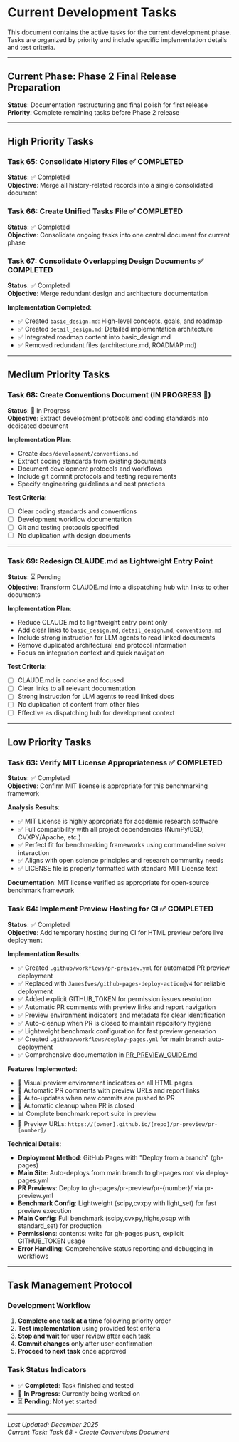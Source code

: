 # Current Development Tasks

This document contains the active tasks for the current development phase. Tasks are organized by priority and include specific implementation details and test criteria.

---

## Current Phase: Phase 2 Final Release Preparation

**Status**: Documentation restructuring and final polish for first release  
**Priority**: Complete remaining tasks before Phase 2 release

---

## High Priority Tasks

### Task 65: Consolidate History Files ✅ COMPLETED
**Status**: ✅ Completed  
**Objective**: Merge all history-related records into a single consolidated document

### Task 66: Create Unified Tasks File ✅ COMPLETED
**Status**: ✅ Completed  
**Objective**: Consolidate ongoing tasks into one central document for current phase

### Task 67: Consolidate Overlapping Design Documents ✅ COMPLETED
**Status**: ✅ Completed  
**Objective**: Merge redundant design and architecture documentation

**Implementation Completed**:
- ✅ Created `basic_design.md`: High-level concepts, goals, and roadmap
- ✅ Created `detail_design.md`: Detailed implementation architecture
- ✅ Integrated roadmap content into basic_design.md
- ✅ Removed redundant files (architecture.md, ROADMAP.md)

---

## Medium Priority Tasks

### Task 68: Create Conventions Document (IN PROGRESS 🚧)
**Status**: 🚧 In Progress  
**Objective**: Extract development protocols and coding standards into dedicated document

**Implementation Plan**:
- Create `docs/development/conventions.md`
- Extract coding standards from existing documents
- Document development protocols and workflows
- Include git commit protocols and testing requirements
- Specify engineering guidelines and best practices

**Test Criteria**:
- [ ] Clear coding standards and conventions
- [ ] Development workflow documentation
- [ ] Git and testing protocols specified
- [ ] No duplication with design documents

---

### Task 69: Redesign CLAUDE.md as Lightweight Entry Point
**Status**: ⏳ Pending  
**Objective**: Transform CLAUDE.md into a dispatching hub with links to other documents

**Implementation Plan**:
- Reduce CLAUDE.md to lightweight entry point only
- Add clear links to `basic_design.md`, `detail_design.md`, `conventions.md`
- Include strong instruction for LLM agents to read linked documents
- Remove duplicated architectural and protocol information
- Focus on integration context and quick navigation

**Test Criteria**:
- [ ] CLAUDE.md is concise and focused
- [ ] Clear links to all relevant documentation
- [ ] Strong instruction for LLM agents to read linked docs
- [ ] No duplication of content from other files
- [ ] Effective as dispatching hub for development context

---

## Low Priority Tasks

### Task 63: Verify MIT License Appropriateness ✅ COMPLETED
**Status**: ✅ Completed  
**Objective**: Confirm MIT license is appropriate for this benchmarking framework

**Analysis Results**:
- ✅ MIT License is highly appropriate for academic research software
- ✅ Full compatibility with all project dependencies (NumPy/BSD, CVXPY/Apache, etc.)
- ✅ Perfect fit for benchmarking frameworks using command-line solver interaction
- ✅ Aligns with open science principles and research community needs
- ✅ LICENSE file is properly formatted with standard MIT License text

**Documentation**: MIT license verified as appropriate for open-source benchmark framework

### Task 64: Implement Preview Hosting for CI ✅ COMPLETED
**Status**: ✅ Completed  
**Objective**: Add temporary hosting during CI for HTML preview before live deployment

**Implementation Results**:
- ✅ Created `.github/workflows/pr-preview.yml` for automated PR preview deployment
- ✅ Replaced with `JamesIves/github-pages-deploy-action@v4` for reliable deployment
- ✅ Added explicit GITHUB_TOKEN for permission issues resolution
- ✅ Automatic PR comments with preview links and report navigation
- ✅ Preview environment indicators and metadata for clear identification
- ✅ Auto-cleanup when PR is closed to maintain repository hygiene
- ✅ Lightweight benchmark configuration for fast preview generation
- ✅ Created `.github/workflows/deploy-pages.yml` for main branch auto-deployment
- ✅ Comprehensive documentation in [PR_PREVIEW_GUIDE.md](../guides/PR_PREVIEW_GUIDE.md)

**Features Implemented**:
- 🚧 Visual preview environment indicators on all HTML pages
- 💬 Automatic PR comments with preview URLs and report links
- 🔄 Auto-updates when new commits are pushed to PR
- 🧹 Automatic cleanup when PR is closed
- 📊 Complete benchmark report suite in preview
- 🔗 Preview URLs: `https://[owner].github.io/[repo]/pr-preview/pr-[number]/`

**Technical Details**:
- **Deployment Method**: GitHub Pages with "Deploy from a branch" (gh-pages)
- **Main Site**: Auto-deploys from main branch to gh-pages root via deploy-pages.yml
- **PR Previews**: Deploy to gh-pages/pr-preview/pr-{number}/ via pr-preview.yml
- **Benchmark Config**: Lightweight (scipy,cvxpy with light_set) for fast preview execution
- **Main Config**: Full benchmark (scipy,cvxpy,highs,osqp with standard_set) for production
- **Permissions**: contents: write for gh-pages push, explicit GITHUB_TOKEN usage
- **Error Handling**: Comprehensive status reporting and debugging in workflows

---

## Task Management Protocol

### Development Workflow
1. **Complete one task at a time** following priority order
2. **Test implementation** using provided test criteria
3. **Stop and wait** for user review after each task
4. **Commit changes** only after user confirmation
5. **Proceed to next task** once approved

### Task Status Indicators
- ✅ **Completed**: Task finished and tested
- 🚧 **In Progress**: Currently being worked on
- ⏳ **Pending**: Not yet started

---

*Last Updated: December 2025*  
*Current Task: Task 68 - Create Conventions Document*
